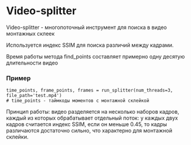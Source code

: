 # Video-splitter
Video-splitter - многопоточный инструмент для поиска в видео монтажных склеек


Используется индекс SSIM для поиска различий между кадрами. 

Время работы метода find_points составляет примерно одну десятую длительности видео

### Пример
```
time_points, frame_points, frames = run_splitter(num_threads=3, file_path='test.mp4')
# time_points - таймкоды моментов с монтажной склейкой
```
Принцип работы: видео разделяется на несколько наборов кадров, каждый из которых обрабатывает отдельный поток: у каждых двух кадров считается индекс SSIM, если он меньше 0.45, то кадры различаются достаточно сильно, что характерно для монтажной склейки.